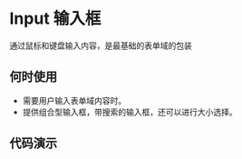 <!--
 * @Description: 
 * @Author: linchaoting
 * @Date: 2020-11-13 10:31:26
 * @LastEditTime: 2020-11-13 16:17:33
-->
# Input 输入框
通过鼠标和键盘输入内容，是最基础的表单域的包装

## 何时使用

- 需要用户输入表单域内容时。
- 提供组合型输入框，带搜索的输入框，还可以进行大小选择。

## 代码演示


